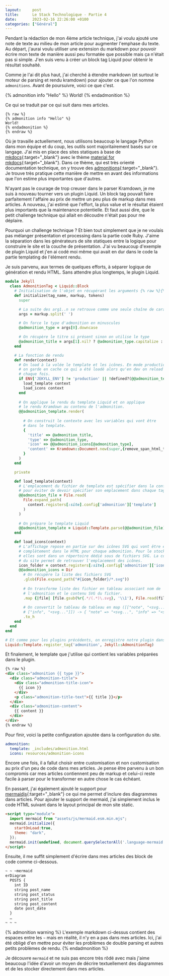 ```yaml
---
layout:     post
title:      Le Stack Technologique - Partie 4
date:       2023-02-16 22:26:00 +0100
categories: ["Général"]
---
```


Pendant la rédaction de mon 4ème article technique, j'ai voulu ajouté une note de texte au milieu de mon article pour
augmenter l'emphase du texte. Au départ, j'aurai voulu utiliser une extension du markdown pour pouvoir écrire mon texte
de manière aussi peu formatée que possible mais ça n'était pas si simple. J'en suis venu à créer un block tag Liquid
pour obtenir le résultat souhaité.

<!--more-->

Comme je l'ai dit plus haut, j'ai cherché à étendre markdown (et surtout le moteur de parsing et rendu kramdown) pour
ajouter ce que l'on nomme `admonitions`. Avant de poursuivre, voici ce que c'est.

{% admonition info "Hello" %}
World!
{% endadmonition %}

Ce qui se traduit par ce qui suit dans mes articles.

~~~liquid
{% raw %}
{% admonition info "Hello" %}
World!
{% endadmonition %}
{% endraw %}
~~~

Où je travaille actuellement, nous utilisons beaucoup le langage Python dans mon équipe et du coup, les outils sont 
majoritairement basés sur ce langage. J'ai mis en place des sites statiques à base de 
[mkdocs](https://www.mkdocs.org/){:target="_blank"} avec le thème 
[material for mkdocs](https://squidfunk.github.io/mkdocs-material/){:target="_blank"}. Dans ce thème, qui est très 
orienté documentation technique, on y trouve des 
[admonitions](https://squidfunk.github.io/mkdocs-material/reference/admonitions/#supported-types){:target="_blank"}. Je
trouve très pratique cette manière de mettre en avant des informations que l'on estime plus importantes que d'autres.

N'ayant pas le courage de trop creuser dans le parser Kramdown, je me suis à nouveau tourner vers un plugin Liquid. Un
block tag pouvait faire parfaitement l'affaire au prix de mettre un peu plus de markup dans mes articles. A nouveau,
j'ai estimé que l'effort, la plus value et le résultat étaient plus importants que la maintenance potentielle. Et faut
aussi dire, que le petit challenge technique qui allait en découdre n'était pas pour me déplaire.

Pourquoi un challenge technique ? Et bien tout simplement que je ne voulais pas mélanger présentation et processing dans
la partie code Ruby. J'aime la séparation dans les générateurs de site statiques entre la logique pour construire le 
site et la couche de présentation. J'ai vu beaucoup d'exemple de plugin Liquid et j'en ai codé moi même qui avait en dur
dans le code la partie templating de l'élément rendu.

Je suis parvenu, aux termes de quelques efforts, à séparer logique de génération et rendu HTML. Sans attendre plus 
longtemps, le plugin Liquid.

~~~ruby
module Jekyll
  class AdmonitionTag < Liquid::Block
    # Initialisation de l'objet en récupérant les arguments {% raw %}{% <tag> <arg1> <arg2> ... %}{% endraw %}
    def initialize(tag_name, markup, tokens)
      super

      # La suite des arg1..n se retrouve comme une seule chaîne de caractère dans markup
      args = markup.split(' ')

      # On force le type d'admonition en minuscules
      @admonition_type = args[0].downcase

      # On récupère le titre si présent sinon on utilise le type
      @admonition_title = args[1].nil? ? @admonition_type.capitalize : args[1..].join(' ').gsub(/"/, '')
    end

    # La fonction de rendu
    def render(context)
      # On load à la volée le template et les icônes. En mode production
      # on garde en cache ce qui a été loadé alors qu'en dev on reload 
      # chaque fois.
      if ENV['JEKYLL_ENV'] != 'production' || !defined?(@@admonition_template)
        load_template context 
        load_icons context
      end
      
      # On applique le rendu du template Liquid et on applique
      # le rendu Kramdown au contenu de l'admonition. 
      @@admonition_template.render(
        
        # On construit le contexte avec les variables qui vont être
        # dans le template.  
        {
          'title' => @admonition_title,
          'type' => @admonition_type,
          'icon' => @@admonition_icons[@admonition_type],
          'content' => Kramdown::Document.new(super,{remove_span_html_tags:true}).to_html
        }
      )
    end

    private

    def load_template(context)
      # L'emplacement du fichier de template est spécifier dans la configuration
      # pour éviter de devoir spécifier son emplacement dans chaque tag.
      @@admonition_file = File.read(
        File.expand_path(
          context.registers[:site].config['admonition']['template']
        )
      )
      
      # On prépare le template Liquid
      @@admonition_template = Liquid::Template.parse(@@admonition_file)
    end

    def load_icons(context)
      # L'affichage repose en partie sur des icônes SVG qui vont être écrite
      # complètement dans le HTML pour chaque admonition. Pour le stockage,
      # elles sont dans un répertoire dédié sous de fichiers SVG. La config
      # du site permet de retrouver l'emplacement des icônes. 
      icon_folder = context.registers[:site].config['admonition']['icons']
      @@admonition_icons = Dir
        # On récupère la liste des fichiers SVG
        .glob(File.expand_path("#{icon_folder}/*.svg"))
        
        # On transforme liste des fichier en tableau associant nom de 
        # l'admonition et le contenu SVG du fichier.
        .map {|file| [file.gsub(%r{.*/(.*)\.svg}, '\\1'), File.read(file)] }
        
        # On convertit le tableau de tableau en map ([["note", "<svg..."], 
        # ["info", "<svg..."]]) -> { "note" => "<svg...", "info" => "<svg..."}
        .to_h
    end
  end
end

# Et comme pour les plugins précédents, on enregistre notre plugin dans Liquid
Liquid::Template.register_tag('admonition', Jekyll::AdmonitionTag)
~~~

Et finalement, le template que j'utilise qui contient les variables préparées dans le plugin.

~~~html
{% raw %}
<div class="admonition {{ type }}">
  <div class="admonition-title">
    <div class="admonition-title-icon">
      {{ icon }}
    </div>
    <p class="admonition-title-text">{{ title }}</p>
  </div>
  <div class="admonition-content">
    {{ content }}
  </div>
</div>
{% endraw %}
~~~

Pour finir, voici la petite configuration ajoutée dans la configuration du site.

~~~yaml
admonition:
  template: _includes/admonition.html
  icons: resources/admonition-icons
~~~

Encore une fois, il a fallut choisir entre customisation et non customisation au prix d'un peu de code dans mes
articles. Je pense être parvenu à un bon compromis car mes articles contiennent peu de markup et celui-ci reste facile
à parser pour le transformer en autre chose le cas échéant.

En passant, j'ai également ajouté le support pour [mermaidjs](https://mermaid.js.org/){:target="_blank"} ce qui me 
permet d'inclure des diagrammes dans articles. Pour ajouter le support de mermaid, j'ai simplement inclus le code HTML
suivant dans le layout principal de mon site static.

~~~html
<script type="module">
  import mermaid from "assets/js/mermaid.esm.min.mjs";
  mermaid.initialize({
    startOnLoad:true,
    theme: "dark",
  });
  mermaid.init(undefined, document.querySelectorAll('.language-mermaid'));
</script>
~~~

Ensuite, il me suffit simplement d'écrire dans mes articles des block de code comme ci-dessous.

~~~markdown
~ ~ ~mermaid
erDiagram
  POSTS {
    int ID
    string post_name
    string post_status
    string post_title
    string post_content
    date post_date
  }
  …
~ ~ ~
~~~

{% admonition warning %}
L'exemple markdown ci-dessus contient des espaces entre les `~` mais en réalité, il n'y en a pas dans mes articles. Ici,
j'ai été obligé d'en mettre pour éviter les problèmes de double parsing et autres petits problèmes de rendu. 
{% endadmonition %}

Je découvre `mermaid` et ne suis pas encore très rôdé avec mais j'aime beaucoup l'idée d'avoir un moyen de décrire 
textuellement des diagrammes et de les stocker directement dans mes articles.
